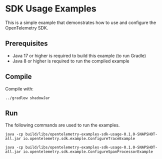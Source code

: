 # SDK Usage Examples

This is a simple example that demonstrates how to use and configure the OpenTelemetry SDK. 

## Prerequisites

* Java 17 or higher is required to build this example (to run Gradle)
* Java 8 or higher is required to run the compiled example

## Compile

Compile with:

```shell script
../gradlew shadowJar
```

## Run

The following commands are used to run the examples.
```shell script
java -cp build/libs/opentelemetry-examples-sdk-usage-0.1.0-SNAPSHOT-all.jar io.opentelemetry.sdk.example.ConfigureTraceExample
```
```shell script
java -cp build/libs/opentelemetry-examples-sdk-usage-0.1.0-SNAPSHOT-all.jar io.opentelemetry.sdk.example.ConfigureSpanProcessorExample
```